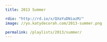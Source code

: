 ```yaml
---
title: 2013 Summer

rdio: "http://rd.io/x/QXaYuDNiazM/"
image: //yo.katydecorah.com/2013-summer.png

permalink: /playlists/2013/summer/
---
```

